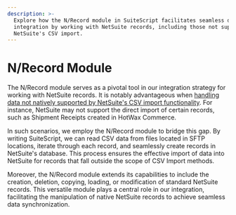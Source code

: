```yaml
---
description: >-
  Explore how the N/Record module in SuiteScript facilitates seamless data
  integration by working with NetSuite records, including those not supported by
  NetSuite's CSV import.
---
```


# N/Record Module

The N/Record module serves as a pivotal tool in our integration strategy for working with NetSuite records. It is notably advantageous when [handling data not natively supported by NetSuite's CSV import functionality](https://docs.oracle.com/en/cloud/saas/netsuite/ns-online-help/section\_N356360.html#Supported-Record-Types-for-CSV-Import). For instance, NetSuite may not support the direct import of certain records, such as Shipment Receipts created in HotWax Commerce.

In such scenarios, we employ the N/Record module to bridge this gap. By writing SuiteScript, we can read CSV data from files located in SFTP locations, iterate through each record, and seamlessly create records in NetSuite's database. This process ensures the effective import of data into NetSuite for records that fall outside the scope of CSV Import methods.

Moreover, the N/Record module extends its capabilities to include the creation, deletion, copying, loading, or modification of standard NetSuite records. This versatile module plays a central role in our integration, facilitating the manipulation of native NetSuite records to achieve seamless data synchronization.
